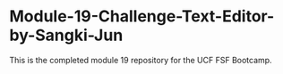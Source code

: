 # Module-19-Challenge-Text-Editor-by-Sangki-Jun
This is the completed module 19 repository for the UCF FSF Bootcamp. 
